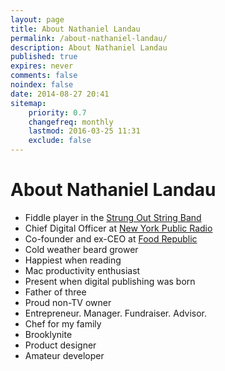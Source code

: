 ```yaml
---
layout: page
title: About Nathaniel Landau
permalink: /about-nathaniel-landau/
description: About Nathaniel Landau
published: true
expires: never
comments: false
noindex: false
date: 2014-08-27 20:41
sitemap:
    priority: 0.7
    changefreq: monthly
    lastmod: 2016-03-25 11:31
    exclude: false
---
```


# About Nathaniel Landau

<div class="social-header">
	<a href="https://twitter.com/natelandau" class="twitter social-circle" data-event-category="link" data-event-action="AboutPage twitter"><i class="fa fa-twitter icon-light"></i></a>
	<a href="https://facebook.com/natelandau" class="facebook social-circle" data-event-category="link" data-event-action="AboutPage facebook"><i class="fa fa-facebook"></i></a>
	<a href="https://www.linkedin.com/in/natelandau/" class="linkedin social-circle" data-event-category="link" data-event-action="AboutPage linkedIn"><i class="fa fa-linkedin"></i></a>
	<a href="https://github.com/natelandau" class="github social-circle" data-event-category="link" data-event-action="AboutPage github"><i class="fa fa-github-square"></i></a>
	<a href="mailto:{{ site.author.email }}" class="social-circle envelope" data-event-category="link" data-event-action="AboutPage email"><i class="fa fa-envelope"></i></a>
</div>

-   Fiddle player in the [Strung Out String Band](https://strungoutstringband.com/)
-   Chief Digital Officer at [New York Public Radio](https://www.nypr.org/)
-   Co-founder and ex-CEO at [Food Republic](https://foodrepublic.com/)
-   Cold weather beard grower
-   Happiest when reading
-   Mac productivity enthusiast
-   Present when digital publishing was born
-   Father of three
-   Proud non-TV owner
-   Entrepreneur. Manager. Fundraiser. Advisor.
-   Chef for my family
-   Brooklynite
-   Product designer
-   Amateur developer
